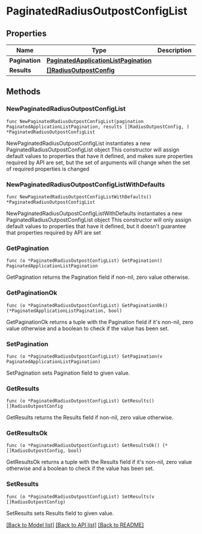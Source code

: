 # PaginatedRadiusOutpostConfigList

## Properties

Name | Type | Description | Notes
------------ | ------------- | ------------- | -------------
**Pagination** | [**PaginatedApplicationListPagination**](PaginatedApplicationListPagination.md) |  | 
**Results** | [**[]RadiusOutpostConfig**](RadiusOutpostConfig.md) |  | 

## Methods

### NewPaginatedRadiusOutpostConfigList

`func NewPaginatedRadiusOutpostConfigList(pagination PaginatedApplicationListPagination, results []RadiusOutpostConfig, ) *PaginatedRadiusOutpostConfigList`

NewPaginatedRadiusOutpostConfigList instantiates a new PaginatedRadiusOutpostConfigList object
This constructor will assign default values to properties that have it defined,
and makes sure properties required by API are set, but the set of arguments
will change when the set of required properties is changed

### NewPaginatedRadiusOutpostConfigListWithDefaults

`func NewPaginatedRadiusOutpostConfigListWithDefaults() *PaginatedRadiusOutpostConfigList`

NewPaginatedRadiusOutpostConfigListWithDefaults instantiates a new PaginatedRadiusOutpostConfigList object
This constructor will only assign default values to properties that have it defined,
but it doesn't guarantee that properties required by API are set

### GetPagination

`func (o *PaginatedRadiusOutpostConfigList) GetPagination() PaginatedApplicationListPagination`

GetPagination returns the Pagination field if non-nil, zero value otherwise.

### GetPaginationOk

`func (o *PaginatedRadiusOutpostConfigList) GetPaginationOk() (*PaginatedApplicationListPagination, bool)`

GetPaginationOk returns a tuple with the Pagination field if it's non-nil, zero value otherwise
and a boolean to check if the value has been set.

### SetPagination

`func (o *PaginatedRadiusOutpostConfigList) SetPagination(v PaginatedApplicationListPagination)`

SetPagination sets Pagination field to given value.


### GetResults

`func (o *PaginatedRadiusOutpostConfigList) GetResults() []RadiusOutpostConfig`

GetResults returns the Results field if non-nil, zero value otherwise.

### GetResultsOk

`func (o *PaginatedRadiusOutpostConfigList) GetResultsOk() (*[]RadiusOutpostConfig, bool)`

GetResultsOk returns a tuple with the Results field if it's non-nil, zero value otherwise
and a boolean to check if the value has been set.

### SetResults

`func (o *PaginatedRadiusOutpostConfigList) SetResults(v []RadiusOutpostConfig)`

SetResults sets Results field to given value.



[[Back to Model list]](../README.md#documentation-for-models) [[Back to API list]](../README.md#documentation-for-api-endpoints) [[Back to README]](../README.md)


